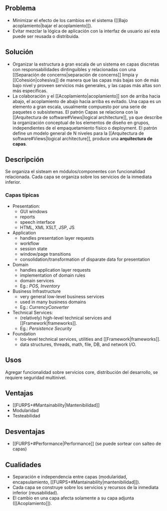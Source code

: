 ## Problema
- Minimizar el efecto de los cambios en el sistema ([[Bajo acoplamiento|bajar el acoplamiento]]).
- Evitar mezclar la lógica de aplicación con la interfaz de usuario así esta puede ser reusada o distribuida.

## Solución
- Organizar la estructura a gran escala de un sistema en capas discretas con responsabilidades dintinguibles y relacionadas con una [[Separación de concerns|separación de concerns]] limpia y [[Cohesión|cohesiva]] de manera que las capas más bajas son de más bajo nivel y proveen servicios más generales, y las capas más altas son más específicas.
- La colaboración y el [[Acoplamiento|acoplamiento]] son de arriba hacia abajo, el acoplamiento de abajo hacia arriba es evitado.
Una capa es un elemento a gran escala, usualmente compuesto por una serie de paquetes o subsistemas.
El patrón Capas se relaciona con la [[Arquitectura de software#Views|logical architecture]], ya que describe la organización conceptual de los elementos de diseño en grupos, independientes de el empaquetamiento físico o deployment.
El patrón define un modelo general de N niveles para la [[Arquitectura de software#Views|logical architecture]], produce una **arquitectura de capas**.

## Descripción
Se organiza el sisteam en módulos/componentes con funcionalidad relacionada. Cada capa se organiza sobre los servicios de la inmediata inferior.

### Capas típicas
- Presentation:
	- GUI windows
	- reports
	- speech interface
	- HTML, XML XSLT, JSP, JS
- Application
	- handles presentation layer requests
	- workflow
	- session state
	- window/page transitions
	- consolidation/transformation of disparate data for presentation
- Domain
	- handles application layer requests
	- implementation of domain rules
	- domain services
	- Eg.: *POS, Inventory*
- Business Infrastructure
	- very general low-level business services
	- used in many business domains
	- Eg.: *CurrencyConverter*
- Technical Services:
	- (relatively) high-level technical services and [[Framework|frameworks]].
	- Eg.: *Persistence Security*
- Foundation
	- los-level technical services, utilities and [[Framework|frameworks]].
	- data structures, threads, math, file, DB, and network I/O.

## Usos
Agregar funcionalidad sobre servicios core, distribución del desarrollo, se requiere seguridad multinivel.

## Ventajas
- [[FURPS+#Mantainability|Mantenibilidad]]
- Modularidad
- Testeabilidad

## Desventajas
- [[FURPS+#Performance|Performance]] (se puede sortear con salteo de capas)

## Cualidades
- Separación e independencia entre capas (modularidad, encapsulamiento, [[FURPS+#Mantainability|mantenibilidad]]).
- Cada capa se construye sobre los servicios y recursos de la inmediata inferior (reusabilidad).
- El cambio en una capa afecta solamente a su capa adjunta ([[Acoplamiento]]).